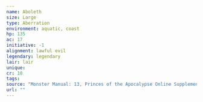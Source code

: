 ```yaml
---
name: Aboleth
size: Large
type: Aberration
environment: aquatic, coast
hp: 135
ac: 17
initiative: -1
alignment: lawful evil
legendary: legendary
lair: lair
unique: 
cr: 10
tags: 
source: "Monster Manual: 13, Princes of the Apocalypse Online Supplement v1.0: 6"
url: ""
---
```


